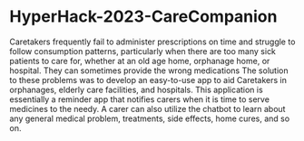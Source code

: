 # HyperHack-2023-CareCompanion

Caretakers frequently fail to administer prescriptions on time and struggle to follow consumption patterns, particularly when there are too many sick patients to care for, whether at an old age home, orphanage home, or hospital.  They can sometimes provide the wrong medications
The solution to these problems was to develop an easy-to-use app to aid Caretakers in orphanages, elderly care facilities, and hospitals. This application is essentially a reminder app that notifies carers when it is time to serve medicines to the needy.
A carer can also utilize the chatbot to learn about any general medical problem, treatments, side effects, home cures, and so on.
